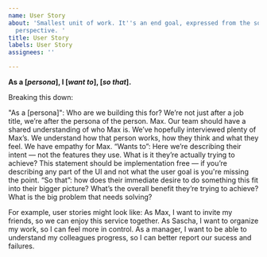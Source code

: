 ```yaml
---
name: User Story
about: 'Smallest unit of work. It''s an end goal, expressed from the software user''s
  perspective. '
title: User Story
labels: User Story
assignees: ''

---
```


**As a [_persona_], I [_want to_], [_so that_].**

Breaking this down:

"As a [persona]": Who are we building this for? We’re not just after a job title, we’re after the persona of the person. Max. Our team should have a shared understanding of who Max is. We’ve hopefully interviewed plenty of Max’s. We understand how that person works, how they think and what they feel. We have empathy for Max.
“Wants to”: Here we’re describing their intent — not the features they use. What is it they’re actually trying to achieve? This statement should be implementation free — if you’re describing any part of the UI and not what the user goal is you're missing the point.
“So that”: how does their immediate desire to do something this fit into their bigger picture? What’s the overall benefit they’re trying to achieve? What is the big problem that needs solving?

For example, user stories might look like:
As Max, I want to invite my friends, so we can enjoy this service together.
As Sascha, I want to organize my work, so I can feel more in control.
As a manager, I want to be able to understand my colleagues progress, so I can better report our sucess and failures.
